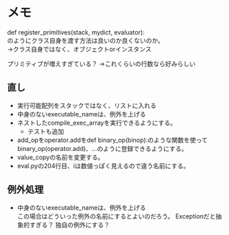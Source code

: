 # メモ

def register_primitives(stack, mydict, evaluator):  
のようにクラス自身を渡す方法は良いのか良くないのか。   
→クラス自身ではなく、オブジェクトorインスタンス


プリミティブが増えすぎている？
→これくらいの行数なら好みらしい

## 直し

- 実行可能配列をスタックではなく、リストに入れる  
- 中身のないexecutable_nameは、例外を上げる
- ネストしたcompile_exec_arrayを実行できるようにする。
    - テストも追加
- add_opをoperator.addをdef binary_op(binop):のような関数を使って
binary_op(operator.add)、...のように登録できるようにする。
- value_copyの名前を変更する。
- eval.pyの204行目、iは数値っぽく見えるので違う名前にする。

## 例外処理
- 中身のないexecutable_nameは、例外を上げる   
この場合はどういった例外の名前にするとよいのだろう。
Exceptionだと抽象的すぎる？
独自の例外にする？